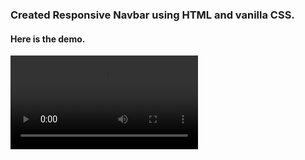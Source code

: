 ### Created Responsive Navbar using HTML and vanilla CSS.
#### Here is the demo.

<video loop controls> <source src="" type="video/mp4" /> </video>
